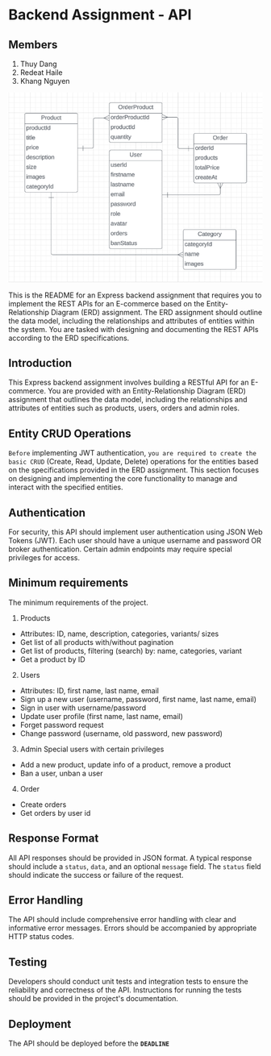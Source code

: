 # Backend Assignment - API

## Members

1. Thuy Dang
2. Redeat Haile
3. Khang Nguyen

 ![erd](./src/assets/erd.png)

This is the README for an Express backend assignment that requires you to implement the REST APIs for an E-commerce based on the Entity-Relationship Diagram (ERD) assignment. The ERD assignment should outline the data model, including the relationships and attributes of entities within the system. You are tasked with designing and documenting the REST APIs according to the ERD specifications.

## Introduction

This Express backend assignment involves building a RESTful API for an E-commerce. You are provided with an Entity-Relationship Diagram (ERD) assignment that outlines the data model, including the relationships and attributes of entities such as products, users, orders and admin roles.

## Entity CRUD Operations

`Before` implementing JWT authentication, `you are required to create the basic CRUD` (Create, Read, Update, Delete) operations for the entities based on the specifications provided in the ERD assignment. This section focuses on designing and implementing the core functionality to manage and interact with the specified entities.

## Authentication

For security, this API should implement user authentication using JSON Web Tokens (JWT). Each user should have a unique username and password OR broker authentication. Certain admin endpoints may require special privileges for access.

## Minimum requirements

The minimum requirements of the project.

1. Products

- Attributes: ID, name, description, categories, variants/ sizes
- Get list of all products with/without pagination
- Get list of products, filtering (search) by: name, categories, variant
- Get a product by ID

2. Users

- Attributes: ID, first name, last name, email
- Sign up a new user (username, password, first name, last name, email)
- Sign in user with username/password
- Update user profile (first name, last name, email)
- Forget password request
- Change password (username, old password, new password)

3. Admin
   Special users with certain privileges

- Add a new product, update info of a product, remove a product
- Ban a user, unban a user

4. Order

- Create orders
- Get orders by user id

## Response Format

All API responses should be provided in JSON format. A typical response should include a `status`, `data`, and an optional `message` field. The `status` field should indicate the success or failure of the request.

## Error Handling

The API should include comprehensive error handling with clear and informative error messages. Errors should be accompanied by appropriate HTTP status codes.

## Testing

Developers should conduct unit tests and integration tests to ensure the reliability and correctness of the API. Instructions for running the tests should be provided in the project's documentation.

## Deployment

The API should be deployed before the **`DEADLINE`**
